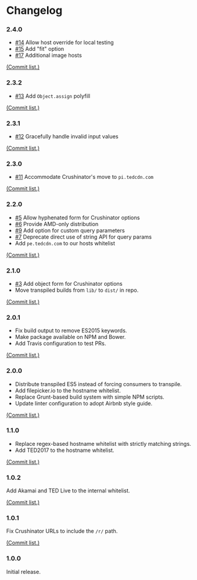 # Changelog

### 2.4.0

* [#14](https://github.com/tedconf/js-crushinator-helpers/issues/14) Allow host override for local testing
* [#15](https://github.com/tedconf/js-crushinator-helpers/issues/15) Add "fit" option
* [#17](https://github.com/tedconf/js-crushinator-helpers/issues/17) Additional image hosts

[(Commit list.)](https://github.com/tedconf/js-crushinator-helpers/compare/e0c9c11...e8c1b57)

### 2.3.2

* [#13](https://github.com/tedconf/js-crushinator-helpers/pull/13) Add `Object.assign` polyfill

[(Commit list.)](https://github.com/tedconf/js-crushinator-helpers/compare/82d6435...078e1df)

### 2.3.1

* [#12](https://github.com/tedconf/js-crushinator-helpers/issues/12) Gracefully handle invalid input values

[(Commit list.)](https://github.com/tedconf/js-crushinator-helpers/compare/ecfe982...50d2beb)

### 2.3.0

* [#11](https://github.com/tedconf/js-crushinator-helpers/issues/11) Accommodate Crushinator's move to `pi.tedcdn.com`

[(Commit list.)](https://github.com/tedconf/js-crushinator-helpers/compare/fe06606...ea6c48c)

### 2.2.0

* [#5](https://github.com/tedconf/js-crushinator-helpers/issues/5) Allow hyphenated form for Crushinator options
* [#6](https://github.com/tedconf/js-crushinator-helpers/issues/6) Provide AMD-only distribution
* [#9](https://github.com/tedconf/js-crushinator-helpers/issues/9) Add option for custom query parameters
* [#7](https://github.com/tedconf/js-crushinator-helpers/issues/7) Deprecate direct use of string API for query params
* Add `pe.tedcdn.com` to our hosts whitelist

[(Commit list.)](https://github.com/tedconf/js-crushinator-helpers/compare/03b3c08...e19749f)

### 2.1.0

* [#3](https://github.com/tedconf/js-crushinator-helpers/issues/3) Add object form for Crushinator options
* Move transpiled builds from `lib/` to `dist/` in repo.

[(Commit list.)](https://github.com/tedconf/js-crushinator-helpers/compare/cb355a0...129f407)

### 2.0.1

* Fix build output to remove ES2015 keywords.
* Make package available on NPM and Bower.
* Add Travis configuration to test PRs.

[(Commit list.)](https://github.com/tedconf/js-crushinator-helpers/compare/ee3cf5e...cb355a0)

### 2.0.0

* Distribute transpiled ES5 instead of forcing consumers to transpile.
* Add filepicker.io to the hostname whitelist.
* Replace Grunt-based build system with simple NPM scripts.
* Update linter configuration to adopt Airbnb style guide.

[(Commit list.)](https://github.com/tedconf/js-crushinator-helpers/compare/69880f8...ee3cf5e)

### 1.1.0

* Replace regex-based hostname whitelist with strictly matching strings.
* Add TED2017 to the hostname whitelist.

[(Commit list.)](https://github.com/tedconf/js-crushinator-helpers/compare/fbccb73...69880f8)

### 1.0.2

Add Akamai and TED Live to the internal whitelist.

[(Commit list.)](https://github.com/tedconf/js-crushinator-helpers/compare/5c23356...fbccb73)

### 1.0.1

Fix Crushinator URLs to include the `/r/` path.

[(Commit list.)](https://github.com/tedconf/js-crushinator-helpers/compare/c7186ea...5c23356)

### 1.0.0

Initial release.

